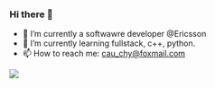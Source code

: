 ### Hi there 👋

<!--
**XiGou/XiGou** is a ✨ _special_ ✨ repository because its `README.md` (this file) appears on your GitHub profile.

Here are some ideas to get you started:
- 👯 I’m looking to collaborate on ...
- 🤔 I’m looking for help with ...
- 💬 Ask me about ...
- 😄 Pronouns: ...
- ⚡ Fun fact: ...


-->
- 🔭 I’m currently a softwawre developer @Ericsson
- 🌱 I’m currently learning fullstack, c++, python.
- 📫 How to reach me: cau_chy@foxmail.com

![](https://github-readme-stats.vercel.app/api?username=xigou)
